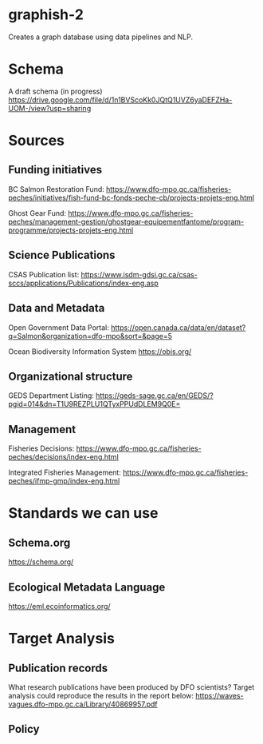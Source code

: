 # graphish-2
Creates a graph database using data pipelines and NLP.

# Schema
A draft schema (in progress)
https://drive.google.com/file/d/1n1BVScoKk0JQtQ1UVZ6yaDEFZHa-UOM-/view?usp=sharing

# Sources
## Funding initiatives
BC Salmon Restoration Fund: 
https://www.dfo-mpo.gc.ca/fisheries-peches/initiatives/fish-fund-bc-fonds-peche-cb/projects-projets-eng.html

Ghost Gear Fund:
https://www.dfo-mpo.gc.ca/fisheries-peches/management-gestion/ghostgear-equipementfantome/program-programme/projects-projets-eng.html

## Science Publications
CSAS Publication list: 
https://www.isdm-gdsi.gc.ca/csas-sccs/applications/Publications/index-eng.asp

## Data and Metadata
Open Government Data Portal: 
https://open.canada.ca/data/en/dataset?q=Salmon&organization=dfo-mpo&sort=&page=5

Ocean Biodiversity Information System 
https://obis.org/

## Organizational structure
GEDS Department Listing:
https://geds-sage.gc.ca/en/GEDS/?pgid=014&dn=T1U9REZPLU1QTyxPPUdDLEM9Q0E=

## Management
Fisheries Decisions:
https://www.dfo-mpo.gc.ca/fisheries-peches/decisions/index-eng.html

Integrated Fisheries Management:
https://www.dfo-mpo.gc.ca/fisheries-peches/ifmp-gmp/index-eng.html

# Standards we can use
## Schema.org
https://schema.org/

## Ecological Metadata Language
https://eml.ecoinformatics.org/

# Target Analysis
## Publication records
What research publications have been produced by DFO scientists?  Target analysis could reproduce the results in the report below:
https://waves-vagues.dfo-mpo.gc.ca/Library/40869957.pdf

## Policy
